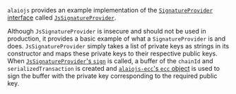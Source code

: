 `alaiojs` provides an example implementation of the [`SignatureProvider` interface](https://github.com/ALADINIO/alaiojs/blob/849c03992e6ce3cb4b6a11bf18ab17b62136e5c9/src/alaiojs-api-interfaces.ts#L60) called [`JsSignatureProvider`](https://github.com/ALADINIO/alaiojs/blob/849c03992e6ce3cb4b6a11bf18ab17b62136e5c9/src/alaiojs-jssig.ts#L11).

Although `JsSignatureProvider` is insecure and should not be used in production, it provides a basic example of what a `SignatureProvider` is and does.  `JsSignatureProvider` simply takes a list of private keys as strings in its constructor and maps these private keys to their respective public keys.  When [`JsSignatureProvider`'s `sign`](https://github.com/ALADINIO/alaiojs/blob/849c03992e6ce3cb4b6a11bf18ab17b62136e5c9/src/alaiojs-jssig.ts#L33) is called, a buffer of the `chainId` and `serializedTransaction` is created and [`alaiojs-ecc`'s `ecc` object](https://github.com/ALADINIO/alaiojs-ecc/blob/7ec577cad54e17da6168fdfb11ec2b09d6f0e7f0/src/index.js#L4) is used to sign the buffer with the private key corresponding to the required public key.
